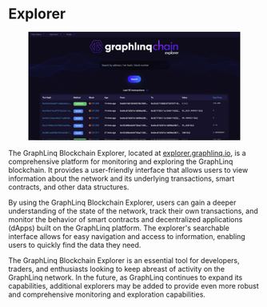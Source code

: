 # Explorer

<figure><img src="../../../.gitbook/assets/Screenshot 2023-03-27 at 12.31.37 AM.png" alt=""><figcaption></figcaption></figure>

The GraphLinq Blockchain Explorer, located at [explorer.graphlinq.io](https://explorer.graphlinq.io), is a comprehensive platform for monitoring and exploring the GraphLinq blockchain. It provides a user-friendly interface that allows users to view information about the network and its underlying transactions, smart contracts, and other data structures.

By using the GraphLinq Blockchain Explorer, users can gain a deeper understanding of the state of the network, track their own transactions, and monitor the behavior of smart contracts and decentralized applications (dApps) built on the GraphLinq platform. The explorer's searchable interface allows for easy navigation and access to information, enabling users to quickly find the data they need.

The GraphLinq Blockchain Explorer is an essential tool for developers, traders, and enthusiasts looking to keep abreast of activity on the GraphLinq network. In the future, as GraphLinq continues to expand its capabilities, additional explorers may be added to provide even more robust and comprehensive monitoring and exploration capabilities.
